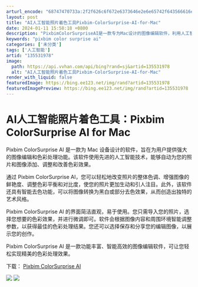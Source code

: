 ```yaml
---
arturl_encode: "68747470733a:2f2f626c6f672e6373646e2e6e65742f643566616e66616e2f:61727469636c652f64657461696c732f313335353331393738"
layout: post
title: "AI人工智能照片着色工具Pixbim-ColorSurprise-AI-for-Mac"
date: 2024-01-11 15:58:18 +0800
description: "PixbimColorSurpriseAI是一款专为Mac设计的图像编辑软件，利用人工智能技术提供强"
keywords: "pixbim color surprise ai"
categories: ['未分类']
tags: ['人工智能']
artid: "135531978"
image:
  path: https://api.vvhan.com/api/bing?rand=sj&artid=135531978
  alt: "AI人工智能照片着色工具Pixbim-ColorSurprise-AI-for-Mac"
render_with_liquid: false
featuredImage: https://bing.ee123.net/img/rand?artid=135531978
featuredImagePreview: https://bing.ee123.net/img/rand?artid=135531978
---
```


# AI人工智能照片着色工具：Pixbim ColorSurprise AI for Mac

Pixbim ColorSurprise AI 是一款为 Mac 设备设计的软件，旨在为用户提供强大的图像编辑和色彩处理功能。该软件使用先进的人工智能技术，能够自动为您的照片和图像添加、调整和改善色彩效果。

通过 Pixbim ColorSurprise AI，您可以轻松地改变照片的整体色调、增强图像的鲜艳度、调整色彩平衡和对比度，使您的照片更加生动和引人注目。此外，该软件还具有智能去色功能，可以将图像转换为黑白或部分去色效果，从而创造出独特的艺术风格。

Pixbim ColorSurprise AI 的界面简洁直观，易于使用。您只需导入您的照片，选择您想要的色彩效果，并进行微调即可。软件会根据图像内容和周围环境智能调整参数，以获得最佳的色彩处理结果。您还可以选择保存和分享您的编辑图像，以展示您的创作。

Pixbim ColorSurprise AI 是一款功能丰富、智能高效的图像编辑软件，可让您轻松实现精美的色彩处理效果。

下载：
[Pixbim ColorSurprise AI](https://www.macw.com/mac/4700.html?id=NzUyMTk5Jl8mMjcuMTg3LjIyNC4xMTI%3D "Pixbim ColorSurprise AI")

![](https://i-blog.csdnimg.cn/blog_migrate/262e9a50781a808a646f8b5d969b8e64.jpeg)
![](https://i-blog.csdnimg.cn/blog_migrate/759b3a0b4883241c42cfa60f25c261ba.jpeg)
